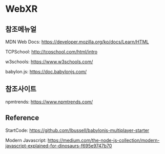 # WebXR


## 참조메뉴얼
MDN Web Docs: https://developer.mozilla.org/ko/docs/Learn/HTML

TCPSchool: http://tcpschool.com/html/intro

w3schools: https://www.w3schools.com/

babylon.js: https://doc.babylonjs.com/


## 참조사이트
npmtrends: https://www.npmtrends.com/


## Reference
StartCode: https://github.com/lbussell/babylonjs-multiplayer-starter

Modern Javascript: https://medium.com/the-node-js-collection/modern-javascript-explained-for-dinosaurs-f695e9747b70


